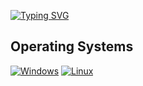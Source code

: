 [![Typing SVG](https://readme-typing-svg.demolab.com?size=25&duration=3000&pause=1500&color=F7C000&center=true&vCenter=true&width=600&lines=UNDER+CONSTRUCTION+:])](https://git.io/typing-svg)

## Operating Systems
<p>
 	<a href="#"><img alt="Windows" src="https://img.shields.io/badge/Windows-2196F3?logo=windows&logoColor=white"></a>
	<a href="#"><img alt="Linux" src="https://img.shields.io/badge/Linux-F39C12?logo=linux&logoColor=black"></a>
</p>
